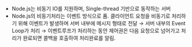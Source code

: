 - Node.js는 비동기 IO를 지원하며, Single-thread 기반으로 동작하는 서버
- Node.js의 비동기처리는 이벤트 방식으로 품. 클라이언트 요청을 비동기로 처리하기 위해 이벤트가 발생하며 서버 내부에 메시지 형태로 전달 → 서버 내부의 Event Loop가 처리 → 이벤트루프가 처리하는 동안 제어권은 다음 요청으로 넘어가고 처리가 완료되면 콜백을 호출하여 처리완료를 알림.
